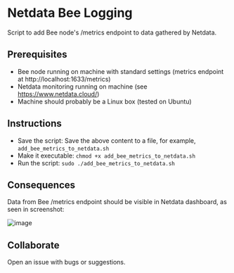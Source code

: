 # Netdata Bee Logging
Script to add Bee node's /metrics endpoint to data gathered by Netdata.

## Prerequisites
- Bee node running on machine with standard settings (metrics endpoint at http://localhost:1633/metrics)
- Netdata monitoring running on machine (see https://www.netdata.cloud/)
- Machine should probably be a Linux box (tested on Ubuntu)

## Instructions
- Save the script: Save the above content to a file, for example, `add_bee_metrics_to_netdata.sh`
- Make it executable: `chmod +x add_bee_metrics_to_netdata.sh`
- Run the script: `sudo ./add_bee_metrics_to_netdata.sh`

## Consequences
Data from Bee /metrics endpoint should be visible in Netdata dashboard, as seen in screenshot:

![image](https://github.com/user-attachments/assets/7c14f381-bc0c-47f7-a74b-f4668019a06e)

## Collaborate
Open an issue with bugs or suggestions.
